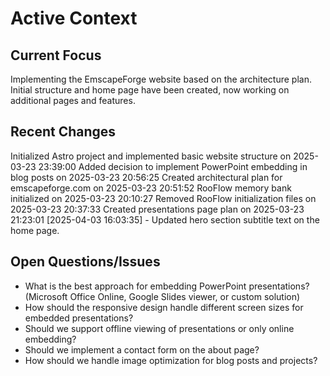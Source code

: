 # Active Context

## Current Focus
Implementing the EmscapeForge website based on the architecture plan. Initial structure and home page have been created, now working on additional pages and features.

## Recent Changes
Initialized Astro project and implemented basic website structure on 2025-03-23 23:39:00
Added decision to implement PowerPoint embedding in blog posts on 2025-03-23 20:56:25
Created architectural plan for emscapeforge.com on 2025-03-23 20:51:52
RooFlow memory bank initialized on 2025-03-23 20:10:27
Removed RooFlow initialization files on 2025-03-23 20:37:33
Created presentations page plan on 2025-03-23 21:23:01
[2025-04-03 16:03:35] - Updated hero section subtitle text on the home page.

## Open Questions/Issues
- What is the best approach for embedding PowerPoint presentations? (Microsoft Office Online, Google Slides viewer, or custom solution)
- How should the responsive design handle different screen sizes for embedded presentations?
- Should we support offline viewing of presentations or only online embedding?
- Should we implement a contact form on the about page?
- How should we handle image optimization for blog posts and projects?
